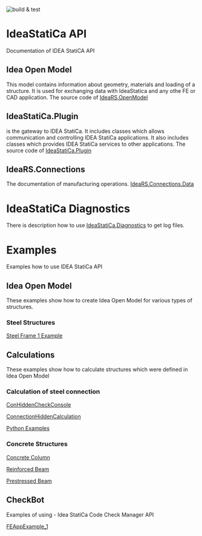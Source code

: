 ![build & test](https://github.com/idea-statica/ideastatica-public/actions/workflows/dotnet.yml/badge.svg)

# IdeaStatiCa API
Documentation of IDEA StatiCA API

## Idea Open Model
This model contains information about geometry, materials and loading of a structure. It is used for exchanging data with IdeaStatica and any othe FE or CAD application. The source code of [IdeaRS.OpenModel](./src/IdeaRS.OpenModel)

## IdeaStatiCa.Plugin
is the gateway to IDEA StatiCa. It includes classes which allows communication and controlling IDEA StatiCa applications. It also includes classes which provides IDEA StatiCa services to other applications. The source code of [IdeaStatiCa.Plugin](./src/IdeaStatiCa.Plugin)

## IdeaRS.Connections
The documentation of manufacturing operations. [IdeaRS.Connections.Data](https://idea-statica.github.io/iom/ideaconnections-api/latest/html/N_IdeaRS_Connections_Data.htm)

# IdeaStatiCa Diagnostics
There is description how to use [IdeaStatiCa.Diagnostics](docs/ccm-diagnostics.md) to get log files.

# Examples
Examples how to use IDEA StatiCa API

## Idea Open Model
These examples show how to create Idea Open Model for various types of structures.
### Steel Structures
[Steel Frame 1 Example](src/Examples/IOM)

## Calculations
These examples show how to calculate structures which were defined in Idea Open Model

### Calculation of steel connection
[ConHiddenCheckConsole](src/Examples/ConnHiddenCalc/ConHiddenCheckConsole)

[ConnectionHiddenCalculation](src/Examples/ConnHiddenCalc/ConnectionHiddenCalculation)

[Python Examples](src/Examples/ConnHiddenCalc/python-examples)

### Concrete Structures

[Concrete Column](docs/rcs/rcs-column.md)

[Reinforced Beam](docs/rcs/rcs-reinforced-beam.md)

[Prestressed Beam](docs/rcs/rcs-prestressed-beam.md)

## CheckBot
Examples of using - Idea StatiCa Code Check Manager API

[FEAppExample_1](src/Examples/CCM/FEAppExample_1) 
